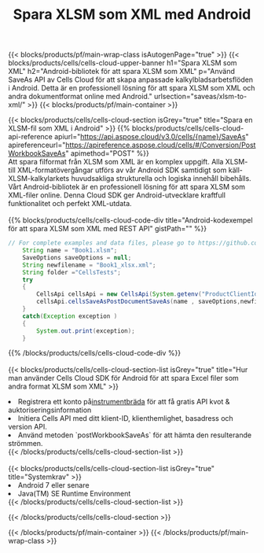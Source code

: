 ﻿---
title:  Spara XLSM som XML med Android
description: Använder Aspose.Cells Cloud SDK för Android för att spara XLSM-formatfil som XML-formatfil.
---
{{< blocks/products/pf/main-wrap-class isAutogenPage="true" >}}
{{< blocks/products/cells/cells-cloud-upper-banner h1="Spara XLSM som XML" h2="Android-bibliotek för att spara XLSM som XML" p="Använd SaveAs API av Cells Cloud för att skapa anpassade kalkylbladsarbetsflöden i Android. Detta är en professionell lösning för att spara XLSM som XML och andra dokumentformat online med Android." urlsection="saveas/xlsm-to-xml/" >}}
{{< blocks/products/pf/main-container >}}

{{< blocks/products/cells/cells-cloud-section isGrey="true" title="Spara en XLSM-fil som XML i Android" >}}
{{% blocks/products/cells/cells-cloud-api-reference apiurl="https://api.aspose.cloud/v3.0/cells/{name}/SaveAs" apireferenceurl="https://apireference.aspose.cloud/cells/#/Conversion/PostWorkbookSaveAs" apimethod="POST" %}}
<br/>
Att spara filformat från XLSM som XML är en komplex uppgift. Alla XLSM- till XML-formatövergångar utförs av vår Android SDK samtidigt som käll-XLSM-kalkylarkets huvudsakliga strukturella och logiska innehåll bibehålls. Vårt Android-bibliotek är en professionell lösning för att spara XLSM som XML-filer online. Denna Cloud SDK ger Android-utvecklare kraftfull funktionalitet och perfekt XML-utdata.
<br/>
<br/>
{{% blocks/products/cells/cells-cloud-code-div title="Android-kodexempel för att spara XLSM som XML med REST API" gistPath="" %}}
  
```java
// For complete examples and data files, please go to https://github.com/aspose-cells-cloud/aspose-cells-cloud-android/
    String name = "Book1.xlsm";
    SaveOptions saveOptions = null;
    String newfilename = "Book1_xlsx.xml";
    String folder ="CellsTests";
    try
    {
        CellsApi cellsApi = new CellsApi(System.getenv("ProductClientId"), System.getenv("ProductClientSecret"));
        cellsApi.cellsSaveAsPostDocumentSaveAs(name , saveOptions,newfilename,false,false,folder,null,null,null,true);                       
    }
    catch(Exception exception )
    {
        System.out.print(exception);
    }
```
  
{{% /blocks/products/cells/cells-cloud-code-div %}}
<br/>
<br/>
{{< blocks/products/cells/cells-cloud-section-list isGrey="true" title="Hur man använder Cells Cloud SDK för Android för att spara Excel filer som andra format XLSM som XML" >}}
<li> Registrera ett konto på<a href="https://dashboard.aspose.cloud/">instrumentbräda</a> för att få gratis API kvot & auktoriseringsinformation</li>
<li>Initiera Cells API med ditt klient-ID, klienthemlighet, basadress och version API.</li>
<li>Använd metoden `postWorkbookSaveAs` för att hämta den resulterande strömmen.</li>
{{< /blocks/products/cells/cells-cloud-section-list >}}
<br/>
<br/>
{{< blocks/products/cells/cells-cloud-section-list isGrey="true" title="Systemkrav" >}}
<li>Android 7 eller senare</li>
<li>Java(TM) SE Runtime Environment</li>
{{< /blocks/products/cells/cells-cloud-section-list >}}

{{< /blocks/products/cells/cells-cloud-section >}}

{{< /blocks/products/pf/main-container >}}
{{< /blocks/products/pf/main-wrap-class >}}
